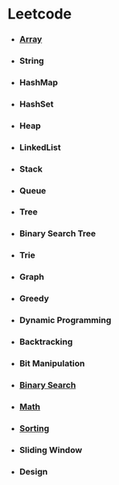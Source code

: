 # Leetcode
- ### [Array](https://github.com/idanhuang/Leetcode/blob/master/Array.md)
- ### String
- ### HashMap
- ### HashSet
- ### Heap
- ### LinkedList
- ### Stack
- ### Queue
- ### Tree
- ### Binary Search Tree
- ### Trie
- ### Graph
- ### Greedy
- ### Dynamic Programming
- ### Backtracking
- ### Bit Manipulation
- ### [Binary Search](https://github.com/idanhuang/Leetcode/blob/master/Binary%20Search.md)
- ### [Math](https://github.com/idanhuang/Leetcode/blob/master/Math.md)
- ### [Sorting](https://github.com/idanhuang/Leetcode/blob/master/Sorting.md)
- ### Sliding Window
- ### Design
